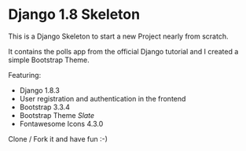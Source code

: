 # Django 1.8 Skeleton

This is a Django Skeleton to start a new Project nearly from scratch.

It contains the polls app from the official Django tutorial and I created a simple Bootstrap Theme.

Featuring:
* Django 1.8.3
* User registration and authentication in the frontend
* Bootstrap 3.3.4
* Bootstrap Theme *Slate*
* Fontawesome Icons 4.3.0

Clone / Fork it and have fun :-)
